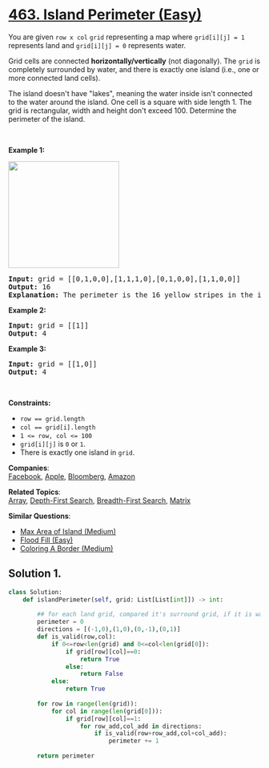 # [463. Island Perimeter (Easy)](https://leetcode.com/problems/island-perimeter/)

<p>You are given <code>row x col</code> <code>grid</code> representing a map where <code>grid[i][j] = 1</code> represents&nbsp;land and <code>grid[i][j] = 0</code> represents water.</p>

<p>Grid cells are connected <strong>horizontally/vertically</strong> (not diagonally). The <code>grid</code> is completely surrounded by water, and there is exactly one island (i.e., one or more connected land cells).</p>

<p>The island doesn't have "lakes", meaning the water inside isn't connected to the water around the island. One cell is a square with side length 1. The grid is rectangular, width and height don't exceed 100. Determine the perimeter of the island.</p>

<p>&nbsp;</p>
<p><strong>Example 1:</strong></p>
<img src="https://assets.leetcode.com/uploads/2018/10/12/island.png" style="width: 221px; height: 213px;">
<pre><strong>Input:</strong> grid = [[0,1,0,0],[1,1,1,0],[0,1,0,0],[1,1,0,0]]
<strong>Output:</strong> 16
<strong>Explanation:</strong> The perimeter is the 16 yellow stripes in the image above.
</pre>

<p><strong>Example 2:</strong></p>

<pre><strong>Input:</strong> grid = [[1]]
<strong>Output:</strong> 4
</pre>

<p><strong>Example 3:</strong></p>

<pre><strong>Input:</strong> grid = [[1,0]]
<strong>Output:</strong> 4
</pre>

<p>&nbsp;</p>
<p><strong>Constraints:</strong></p>

<ul>
	<li><code>row == grid.length</code></li>
	<li><code>col == grid[i].length</code></li>
	<li><code>1 &lt;= row, col &lt;= 100</code></li>
	<li><code>grid[i][j]</code> is <code>0</code> or <code>1</code>.</li>
	<li>There is exactly one island in <code>grid</code>.</li>
</ul>


**Companies**:  
[Facebook](https://leetcode.com/company/facebook), [Apple](https://leetcode.com/company/apple), [Bloomberg](https://leetcode.com/company/bloomberg), [Amazon](https://leetcode.com/company/amazon)

**Related Topics**:  
[Array](https://leetcode.com/tag/array/), [Depth-First Search](https://leetcode.com/tag/depth-first-search/), [Breadth-First Search](https://leetcode.com/tag/breadth-first-search/), [Matrix](https://leetcode.com/tag/matrix/)

**Similar Questions**:
* [Max Area of Island (Medium)](https://leetcode.com/problems/max-area-of-island/)
* [Flood Fill (Easy)](https://leetcode.com/problems/flood-fill/)
* [Coloring A Border (Medium)](https://leetcode.com/problems/coloring-a-border/)

## Solution 1.

```py
class Solution:
    def islandPerimeter(self, grid: List[List[int]]) -> int:
        
        ## for each land grid, compared it's surround grid, if it is water, add one
        perimeter = 0
        directions = [(-1,0),(1,0),(0,-1),(0,1)]
        def is_valid(row,col):
            if 0<=row<len(grid) and 0<=col<len(grid[0]):
                if grid[row][col]==0:
                    return True
                else:
                    return False
            else:
                return True
        
        for row in range(len(grid)):
            for col in range(len(grid[0])):
                if grid[row][col]==1:
                    for row_add,col_add in directions:
                        if is_valid(row+row_add,col+col_add):
                            perimeter += 1
            
        return perimeter
```